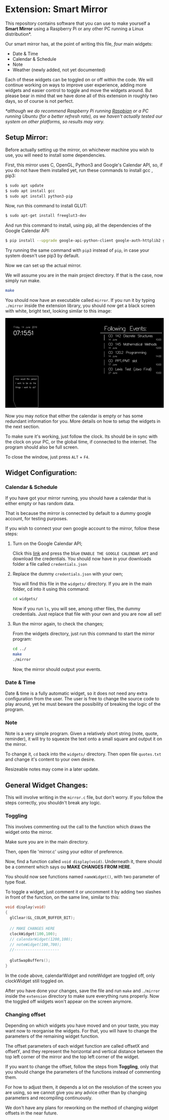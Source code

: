 # Extension: Smart Mirror

This repository contains software that you can use to make yourself a **Smart Mirror** using a Raspberry Pi or any other PC running a Linux distribution*. 

Our smart mirror has, at the point of writing this file, _four_ main widgets:

* Date & Time
* Calendar & Schedule
* Note
* Weather (newly added, not yet documented)

Each of these widgets can be toggled on or off within the code. We will continue working on ways to improve  user experience, adding more widgets and easier control to toggle and move the widgets around. But please bear in mind that we have done all of this extension in roughly two days, so of course is not perfect. 

_*although we do recommend Raspberry Pi running [Raspbian](<https://www.raspberrypi.org/downloads/raspbian/>) or a PC running Ubuntu (for a better refresh rate), as we haven't actually tested our system on other platforms, so results may vary._

## Setup Mirror:

Before actually setting up the mirror, on whichever machine you wish to use, you will need to install some dependencies.

First, this mirror uses C, OpenGL, Python3 and Google's Calendar API, so, if you do not have them installed yet, run these commands to install gcc , pip3:

```bash
$ sudo apt update
$ sudo apt install gcc
$ sudo apt install python3-pip
```

Now, run this command to install GLUT:

```bash
$ sudo apt-get install freeglut3-dev
```

And run this command to install, using pip, all the dependencies of the Google Calendar API:

```bash
$ pip install --upgrade google-api-python-client google-auth-httplib2 google-auth-oauthlib
```

Try running the same command with `pip3` instead of `pip`, in case your system doesn't use pip3 by default.



Now we can set up the actual mirror.

We will assume you are in the main project directory. If that is the case, now simply run make.

```bash
make
```

You should now have an executable called `mirror`. If you run it by typing `./mirror` inside the extension library, you should now get a black screen with white, bright text, looking similar to this image:

![mirrorss](/images/mirrorss.png)

Now you may notice that either the calendar is empty or has some redundant information for you. More details on how to setup the widgets in the next section.

To make sure it's working, just follow the clock. Its should be in sync with the clock on your PC, or the global time, if connected to the internet. The program should also be full screen. 

To close the window, just press `ALT` + `F4`.



## Widget Configuration:

### Calendar & Schedule

If you have got your mirror running, you should have a calendar that is either empty or has random data. 

That is because the mirror is connected by default to a dummy google account, for testing purposes. 

If you wish to connect your own google account to the mirror, follow these steps:

1. Turn on the Google Calendar API;

   Click this [link](https://developers.google.com/calendar/quickstart/python) and press the blue `ENABLE THE GOOGLE CALENDAR API` and download the credentials. You should now have in your downloads folder a file called `credentials.json`

2. Replace the dummy `credentials.json` with your own;

   You will find this file in the `widgets/` directory. If you are in the main folder, cd into it using this command: 

   ```bash
   cd widgets/
   ```

   Now if you run `ls`, you will see, among other files, the dummy credentials. Just replace that file with your own and you are now all set!

3. Run the mirror again, to check the changes;

   From the widgets directory, just run this command to start the mirror program:

   ```bash
   cd ../
   make
   ./mirror
   ```

   Now, the mirror should output your events. 

### Date & Time

Date & time is a fully automatic widget, so it does not need any extra configuration from the user. The user is free to change the source code to play around, yet he must beware the possibility of breaking the logic of the program.

### Note

Note is a very simple program. Given a relatively short string (note, quote, reminder), it will try to squeeze the text onto a small square and output it on the mirror. 

To change it, `cd` back into the `widgets/` directory. Then open file `quotes.txt` and change it's content to your own desire. 

Resizeable notes may come in a later update.



## General Widget Changes:

This will involve writing in the `mirror.c` file, but don't worry. If you follow the steps correctly, you shouldn't break any logic.

### Toggling

This involves commenting out the call to the function which draws the widget onto the mirror. 

Make sure you are in the main directory.

Then, open file 'mirror.c' using your editor of preference. 

Now, find a function called `void display(void)`. Underneath it, there should be a comment which says ou **MAKE CHANGES FROM HERE**.

You should now see functions named `nameWidget()`, with two parameter of type float.

To toggle a widget, just comment it or uncomment it by adding two slashes in front of the function, on the same line, similar to this:

```c
void display(void)
{
  glClear(GL_COLOR_BUFFER_BIT);

  // MAKE CHANGES HERE
  clockWidget(100,100);
  // calendarWidget(1200,100);
  // noteWidget(100,700);
  //--------------------

  glutSwapBuffers();
}
```

In the code above, calendarWidget and noteWidget are toggled off, only clockWidget still toggled on.

After you have done your changes, save the file and run `make` and `./mirror` inside the `extension` directory to make sure everything runs properly. Now the toggled off widgets won't appear on the screen anymore.



### Changing offset

Depending on which widgets you have moved and on your taste, you may want now to reorganise the widgets. For that, you will have to change the parameters of the remaining widget function.

The offset parameters of each widget function are called offsetX and offsetY, and they represent the horizontal and vertical distance between the top left corner of the mirror and the top left corner of the widget.

If you want to change the offset, follow the steps from **Toggling**, only that you should change the parameters of the functions instead of commenting them. 

For how to adjust them, it depends a lot on the resolution of the screen you are using, so we cannot give you any advice other than by changing parameters and recompiling continuously. 

We don't have any plans for reworking on the method of changing widget offsets in the near future. 